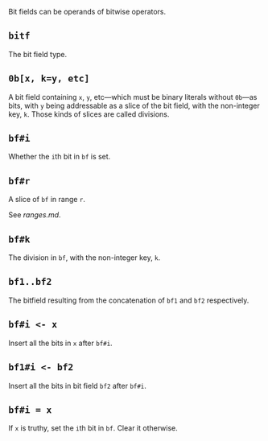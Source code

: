 Bit fields can be operands of bitwise operators.

## `bitf`
The bit field type.

## `0b[x, k=y, etc]`
A bit field containing `x`, `y`, etc—which must be binary literals without `0b`—as bits, with `y` being addressable as a slice of the bit field, with the non-integer key, `k`. Those kinds of slices are called divisions.

## `bf#i`
Whether the `i`th bit in `bf` is set.

## `bf#r`
A slice of `bf` in range `r`.

See *ranges.md*.

## `bf#k`
The division in `bf`, with the non-integer key, `k`.

## `bf1..bf2`
The bitfield resulting from the concatenation of `bf1` and `bf2` respectively.

## `bf#i <- x`
Insert all the bits in `x` after `bf#i`.

## `bf1#i <- bf2`
Insert all the bits in bit field `bf2` after `bf#i`.

## `bf#i = x`
If `x` is truthy, set the `i`th bit in `bf`. Clear it otherwise.